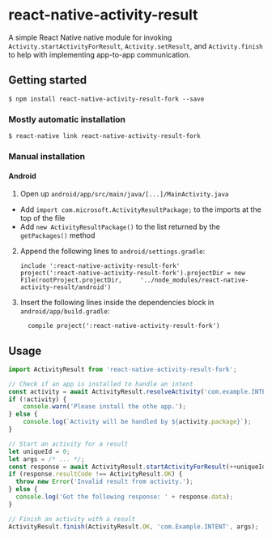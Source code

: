 # react-native-activity-result

A simple React Native native module for invoking `Activity.startActivityForResult`, `Activity.setResult`, and `Activity.finish` to help with implementing app-to-app communication.

## Getting started

`$ npm install react-native-activity-result-fork --save`

### Mostly automatic installation

`$ react-native link react-native-activity-result-fork`

### Manual installation

#### Android

1. Open up `android/app/src/main/java/[...]/MainActivity.java`
  - Add `import com.microsoft.ActivityResultPackage;` to the imports at the top of the file
  - Add `new ActivityResultPackage()` to the list returned by the `getPackages()` method
2. Append the following lines to `android/settings.gradle`:
  	```
  	include ':react-native-activity-result-fork'
  	project(':react-native-activity-result-fork').projectDir = new File(rootProject.projectDir, 	'../node_modules/react-native-activity-result/android')
  	```
3. Insert the following lines inside the dependencies block in `android/app/build.gradle`:
  	```
      compile project(':react-native-activity-result-fork')
  	```

## Usage
```javascript
import ActivityResult from 'react-native-activity-result-fork';

// Check if an app is installed to handle an intent
const activity = await ActivityResult.resolveActivity('com.example.INTENT');
if (!activity) {
	console.warn('Please install the othe app.');
} else {
	console.log(`Activity will be handled by ${activity.package}`);
}

// Start an activity for a result
let uniqueId = 0;
let args = /* ... */;
const response = await ActivityResult.startActivityForResult(++uniqueId, 'com.example.INTENT', args);
if (response.resultCode !== ActivityResult.OK) {
  throw new Error('Invalid result from activity.');
} else {
  console.log('Got the following response: ' + response.data);
}

// Finish an activity with a result
ActivityResult.finish(ActivityResult.OK, 'com.Example.INTENT', args);
```
